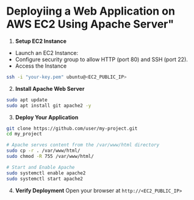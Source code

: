 # Deployiing a Web Application on AWS EC2 Using Apache Server"

1. **Setup EC2 Instance**
- Launch an EC2 Instance:
- Configure security group to allow HTTP (port 80) and SSH (port 22).
- Access the Instance
```bash
ssh -i "your-key.pem" ubuntu@<EC2_PUBLIC_IP>
```

2. **Install Apache Web Server**
```bash
sudo apt update
sudo apt install git apache2 -y
```

3. **Deploy Your Application**
```bash
git clone https://github.com/user/my-project.git
cd my_project

# Apache serves content from the /var/www/html directory
sudo cp -r . /var/www/html/
sudo chmod -R 755 /var/www/html/

# Start and Enable Apache
sudo systemctl enable apache2
sudo systemctl start apache2
```

4. **Verify Deployment**
Open your browser at ```http://<EC2_PUBLIC_IP>```


